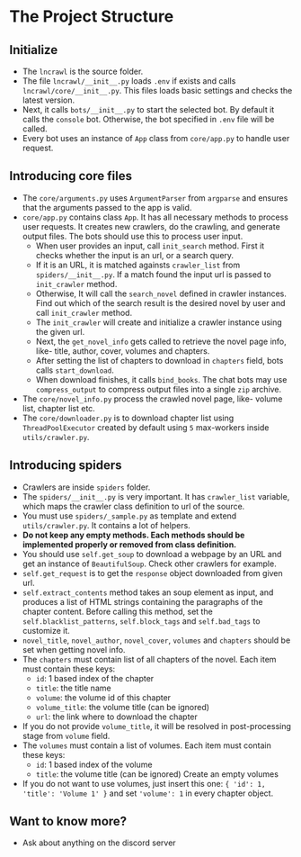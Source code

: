 # The Project Structure

## Initialize

- The `lncrawl` is the source folder.
- The file `lncrawl/__init__.py` loads `.env` if exists and calls `lncrawl/core/__init__.py`. This files loads basic settings and checks the latest version.
- Next, it calls `bots/__init__.py` to start the selected bot. By default it calls the `console` bot. Otherwise, the bot specified in `.env` file will be called.
- Every bot uses an instance of `App` class from `core/app.py` to handle user request.

## Introducing core files

- The `core/arguments.py` uses `ArgumentParser` from `argparse` and ensures that the arguments passed to the app is valid.
- `core/app.py` contains class `App`. It has all necessary methods to process user requests. It creates new crawlers, do the crawling, and generate output files. The bots should use this to process user input.
  - When user provides an input, call `init_search` method. First it checks whether the input is an url, or a search query.
  - If it is an URL, it is matched againsts `crawler_list` from `spiders/__init__.py`. If a match found the input url is passed to `init_crawler` method.
  - Otherwise, It will call the `search_novel` defined in crawler instances. Find out which of the search result is the desired novel by user and call `init_crawler` method.
  - The `init_crawler` will create and initialize a crawler instance using the given url.
  - Next, the `get_novel_info` gets called to retrieve the novel page info, like- title, author, cover, volumes and chapters.
  - After setting the list of chapters to download in `chapters` field, bots calls `start_download`.
  - When download finishes, it calls `bind_books`. The chat bots may use `compress_output` to compress output files into a single `zip` archive.
- The `core/novel_info.py` process the crawled novel page, like- volume list, chapter list etc.
- The `core/downloader.py` is to download chapter list using `ThreadPoolExecutor` created by default using `5` max-workers inside `utils/crawler.py`.

## Introducing spiders

- Crawlers are inside `spiders` folder.
- The `spiders/__init__.py` is very important. It has `crawler_list` variable, which maps the crawler class definition to url of the source.
- You must use `spiders/_sample.py` as template and extend `utils/crawler.py`. It contains a lot of helpers.
- **Do not keep any empty methods. Each methods should be implemented properly or removed from class definition.**
- You should use `self.get_soup` to download a webpage by an URL and get an instance of `BeautifulSoup`. Check other crawlers for example.
- `self.get_request` is to get the `response` object downloaded from given url.
- `self.extract_contents` method takes an soup element as input, and produces a list of HTML strings containing the paragraphs of the chapter content. Before calling this method, set the `self.blacklist_patterns`, `self.block_tags` and `self.bad_tags` to customize it.
- `novel_title`, `novel_author`, `novel_cover`, `volumes` and `chapters` should be set when getting novel info.
- The `chapters` must contain list of all chapters of the novel. Each item must contain these keys:
  - `id`: 1 based index of the chapter
  - `title`: the title name
  - `volume`: the volume id of this chapter
  - `volume_title`: the volume title (can be ignored)
  - `url`: the link where to download the chapter
- If you do not provide `volume_title`, it will be resolved in post-processing stage from `volume` field.
- The `volumes` must contain a list of volumes. Each item must contain these keys:
  - `id`: 1 based index of the volume
  - `title`: the volume title (can be ignored) Create an empty volumes
- If you do not want to use volumes, just insert this one: `{ 'id': 1, 'title': 'Volume 1' }` and set `'volume': 1` in every chapter object.

## Want to know more?

- Ask about anything on the discord server
